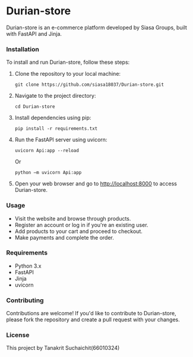 # Durian-store

Durian-store is an e-commerce platform developed by Siasa Groups, built with FastAPI and Jinja.

### Installation

To install and run Durian-store, follow these steps:

1. Clone the repository to your local machine:

    ```
    git clone https://github.com/siasa18037/Durian-store.git
    ```

2. Navigate to the project directory:

    ```
    cd Durian-store
    ```

3. Install dependencies using pip:

    ```
    pip install -r requirements.txt
    ```

4. Run the FastAPI server using uvicorn:

    ```
    uvicorn Api:app --reload
    ```

    Or

    ```
    python –m uvicorn Api:app
    ```
  
5. Open your web browser and go to [http://localhost:8000](http://localhost:8000) to access Durian-store.

### Usage

- Visit the website and browse through products.
- Register an account or log in if you're an existing user.
- Add products to your cart and proceed to checkout.
- Make payments and complete the order.

### Requirements

- Python 3.x
- FastAPI
- Jinja
- uvicorn

### Contributing

Contributions are welcome! If you'd like to contribute to Durian-store, please fork the repository and create a pull request with your changes.

### License

This project by Tanakrit Suchaichit(66010324) 
